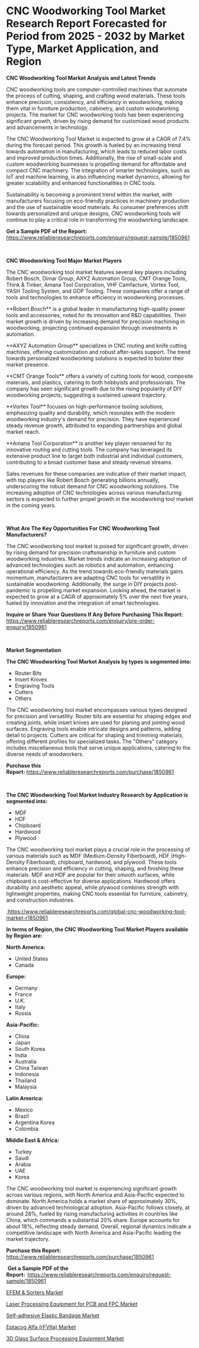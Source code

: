 <p><h1>CNC Woodworking Tool Market Research Report Forecasted for Period from 2025 -  2032 by Market Type, Market Application, and Region</h1></p><p><strong>CNC Woodworking Tool Market Analysis and Latest Trends</strong></p>
<p><p>CNC woodworking tools are computer-controlled machines that automate the process of cutting, shaping, and crafting wood materials. These tools enhance precision, consistency, and efficiency in woodworking, making them vital in furniture production, cabinetry, and custom woodworking projects. The market for CNC woodworking tools has been experiencing significant growth, driven by rising demand for customized wood products and advancements in technology.</p><p>The CNC Woodworking Tool Market is expected to grow at a CAGR of 7.4% during the forecast period. This growth is fueled by an increasing trend towards automation in manufacturing, which leads to reduced labor costs and improved production times. Additionally, the rise of small-scale and custom woodworking businesses is propelling demand for affordable and compact CNC machinery. The integration of smarter technologies, such as IoT and machine learning, is also influencing market dynamics, allowing for greater scalability and enhanced functionalities in CNC tools.</p><p>Sustainability is becoming a prominent trend within the market, with manufacturers focusing on eco-friendly practices in machinery production and the use of sustainable wood materials. As consumer preferences shift towards personalized and unique designs, CNC woodworking tools will continue to play a critical role in transforming the woodworking landscape.</p></p>
<p><strong>Get a Sample PDF of the Report:&nbsp;</strong> <a href="https://www.reliableresearchreports.com/enquiry/request-sample/1850961?utm_campaign=36&utm_medium=2&utm_source=Github&utm_content=ia&utm_term=26032025&utm_id=cnc-woodworking-tool">https://www.reliableresearchreports.com/enquiry/request-sample/1850961</a></p>
<p>&nbsp;</p>
<p><strong>CNC Woodworking Tool Major Market Players</strong></p>
<p><p>The CNC woodworking tool market features several key players including Robert Bosch, Dimar Group, AXYZ Automation Group, CMT Orange Tools, Think & Tinker, Amana Tool Corporation, VHF Camfacture, Vortex Tool, YASH Tooling System, and GDP Tooling. These companies offer a range of tools and technologies to enhance efficiency in woodworking processes.</p><p>**Robert Bosch** is a global leader in manufacturing high-quality power tools and accessories, noted for its innovation and R&D capabilities. Their market growth is driven by increasing demand for precision machining in woodworking, projecting continued expansion through investments in automation.</p><p>**AXYZ Automation Group** specializes in CNC routing and knife cutting machines, offering customization and robust after-sales support. The trend towards personalized woodworking solutions is expected to bolster their market presence. </p><p>**CMT Orange Tools** offers a variety of cutting tools for wood, composite materials, and plastics, catering to both hobbyists and professionals. The company has seen significant growth due to the rising popularity of DIY woodworking projects, suggesting a sustained upward trajectory.</p><p>**Vortex Tool** focuses on high-performance tooling solutions, emphasizing quality and durability, which resonates with the modern woodworking industry's demand for precision. They have experienced steady revenue growth, attributed to expanding partnerships and global market reach.</p><p>**Amana Tool Corporation** is another key player renowned for its innovative routing and cutting tools. The company has leveraged its extensive product line to target both industrial and individual customers, contributing to a broad customer base and steady revenue streams.</p><p>Sales revenues for these companies are indicative of their market impact, with top players like Robert Bosch generating billions annually, underscoring the robust demand for CNC woodworking solutions. The increasing adoption of CNC technologies across various manufacturing sectors is expected to further propel growth in the woodworking tool market in the coming years.</p></p>
<p>&nbsp;</p>
<p><strong>What Are The Key Opportunities For CNC Woodworking Tool Manufacturers?</strong></p>
<p><p>The CNC woodworking tool market is poised for significant growth, driven by rising demand for precision craftsmanship in furniture and custom woodworking industries. Market trends indicate an increasing adoption of advanced technologies such as robotics and automation, enhancing operational efficiency. As the trend towards eco-friendly materials gains momentum, manufacturers are adapting CNC tools for versatility in sustainable woodworking. Additionally, the surge in DIY projects post-pandemic is propelling market expansion. Looking ahead, the market is expected to grow at a CAGR of approximately 5% over the next five years, fueled by innovation and the integration of smart technologies.</p></p>
<p><strong>Inquire or Share Your Questions If Any Before Purchasing This Report:</strong> <a href="https://www.reliableresearchreports.com/enquiry/pre-order-enquiry/1850961?utm_campaign=36&utm_medium=2&utm_source=Github&utm_content=ia&utm_term=26032025&utm_id=cnc-woodworking-tool">https://www.reliableresearchreports.com/enquiry/pre-order-enquiry/1850961</a></p>
<p>&nbsp;</p>
<p><strong>Market Segmentation</strong></p>
<p><strong>The CNC Woodworking Tool Market Analysis by types is segmented into:</strong></p>
<p><ul><li>Router Bits</li><li>Insert Knives</li><li>Engraving Tools</li><li>Cutters</li><li>Others</li></ul></p>
<p><p>The CNC woodworking tool market encompasses various types designed for precision and versatility. Router bits are essential for shaping edges and creating joints, while insert knives are used for planing and jointing wood surfaces. Engraving tools enable intricate designs and patterns, adding detail to projects. Cutters are critical for shaping and trimming materials, offering different profiles for specialized tasks. The "Others" category includes miscellaneous tools that serve unique applications, catering to the diverse needs of woodworkers.</p></p>
<p><strong>Purchase this Report:&nbsp;</strong><a href="https://www.reliableresearchreports.com/purchase/1850961?utm_campaign=36&utm_medium=2&utm_source=Github&utm_content=ia&utm_term=26032025&utm_id=cnc-woodworking-tool">https://www.reliableresearchreports.com/purchase/1850961</a></p>
<p>&nbsp;</p>
<p><strong>The CNC Woodworking Tool Market Industry Research by Application is segmented into:</strong></p>
<p><ul><li>MDF</li><li>HDF</li><li>Chipboard</li><li>Hardwood</li><li>Plywood</li></ul></p>
<p><p>The CNC woodworking tool market plays a crucial role in the processing of various materials such as MDF (Medium-Density Fiberboard), HDF (High-Density Fiberboard), chipboard, hardwood, and plywood. These tools enhance precision and efficiency in cutting, shaping, and finishing these materials. MDF and HDF are popular for their smooth surfaces, while chipboard is cost-effective for diverse applications. Hardwood offers durability and aesthetic appeal, while plywood combines strength with lightweight properties, making CNC tools essential for furniture, cabinetry, and construction industries.</p></p>
<p><a href="https://www.reliableresearchreports.com/global-cnc-woodworking-tool-market-r1850961?utm_campaign=36&utm_medium=2&utm_source=Github&utm_content=ia&utm_term=26032025&utm_id=cnc-woodworking-tool">&nbsp;https://www.reliableresearchreports.com/global-cnc-woodworking-tool-market-r1850961</a></p>
<p><strong>In terms of Region, the CNC Woodworking Tool Market Players available by Region are:</strong></p>
<p>
    <p> <strong> North America: </strong>
        <ul>
            <li>United States</li>
            <li>Canada</li>
        </ul>
        </p> 
    <p> <strong> Europe: </strong>
        <ul>
            <li>Germany</li>
            <li>France</li>
            <li>U.K.</li>
            <li>Italy</li>
            <li>Russia</li>
        </ul>
        </p> 
    <p> <strong> Asia-Pacific: </strong>
        <ul>
            <li>China</li>
            <li>Japan</li>
            <li>South Korea</li>
            <li>India</li>
            <li>Australia</li>
            <li>China Taiwan</li>
            <li>Indonesia</li>
            <li>Thailand</li>
            <li>Malaysia</li>
        </ul>
        </p> 
    <p> <strong> Latin America: </strong>
        <ul>
            <li>Mexico</li>
            <li>Brazil</li>
            <li>Argentina Korea</li>
            <li>Colombia</li>
        </ul>
        </p> 
    <p> <strong> Middle East & Africa: </strong>
        <ul>
            <li>Turkey</li>
            <li>Saudi</li>
            <li>Arabia</li>
            <li>UAE</li>
            <li>Korea</li>
        </ul>
    </p>
    </p>
<p><p>The CNC woodworking tool market is experiencing significant growth across various regions, with North America and Asia-Pacific expected to dominate. North America holds a market share of approximately 30%, driven by advanced technological adoption. Asia-Pacific follows closely, at around 28%, fueled by rising manufacturing activities in countries like China, which commands a substantial 20% share. Europe accounts for about 18%, reflecting steady demand. Overall, regional dynamics indicate a competitive landscape with North America and Asia-Pacific leading the market trajectory.</p></p>
<p><strong>Purchase this Report: </strong><a href="https://www.reliableresearchreports.com/purchase/1850961?utm_campaign=36&utm_medium=2&utm_source=Github&utm_content=ia&utm_term=26032025&utm_id=cnc-woodworking-tool">https://www.reliableresearchreports.com/purchase/1850961</a></p>
<p>&nbsp;<strong>Get a Sample PDF of the Report:&nbsp;&nbsp;</strong><a href="https://www.reliableresearchreports.com/enquiry/request-sample/1850961?utm_campaign=36&utm_medium=2&utm_source=Github&utm_content=ia&utm_term=26032025&utm_id=cnc-woodworking-tool">https://www.reliableresearchreports.com/enquiry/request-sample/1850961</a></p>
<p><strong></strong></p>
<p><p><a href="https://github.com/ummulmzu/Market-Research-Report-List-1/blob/main/efem-sorters-market.md?utm_campaign=36&utm_medium=2&utm_source=Github&utm_content=ia&utm_term=26032025&utm_id=cnc-woodworking-tool">EFEM & Sorters Market</a></p><p><a href="https://github.com/nwokechock6s/Market-Research-Report-List-1/blob/main/laser-processing-equipment-for-pcb-and-fpc-market.md?utm_campaign=36&utm_medium=2&utm_source=Github&utm_content=ia&utm_term=26032025&utm_id=cnc-woodworking-tool">Laser Processing Equipment for PCB and FPC Market</a></p><p><a href="https://github.com/vsiljgestel/Market-Research-Report-List-1/blob/main/self-adhesive-elastic-bandage-market.md?utm_campaign=36&utm_medium=2&utm_source=Github&utm_content=ia&utm_term=26032025&utm_id=cnc-woodworking-tool">Self-adhesive Elastic Bandage Market</a></p><p><a href="https://github.com/boudykodumi/Market-Research-Report-List-1/blob/main/eptacog-alfa-rfviia-market.md?utm_campaign=36&utm_medium=2&utm_source=Github&utm_content=ia&utm_term=26032025&utm_id=cnc-woodworking-tool">Eptacog Alfa (rFVIIa) Market</a></p><p><a href="https://github.com/aiamekar/Market-Research-Report-List-1/blob/main/3d-glass-surface-processing-equipment-market.md?utm_campaign=36&utm_medium=2&utm_source=Github&utm_content=ia&utm_term=26032025&utm_id=cnc-woodworking-tool">3D Glass Surface Processing Equipment Market</a></p></p>